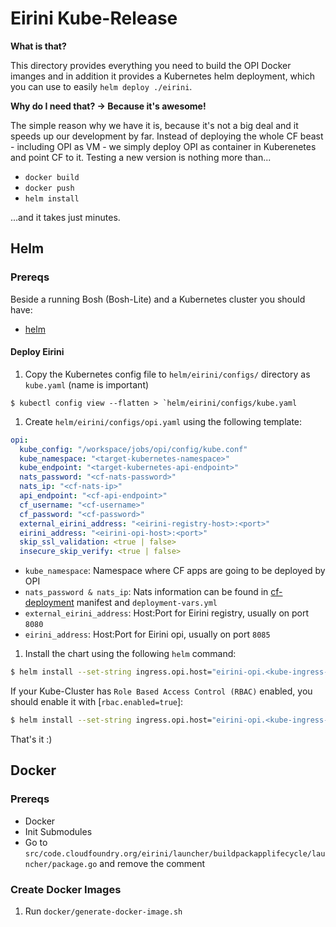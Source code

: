 # Eirini Kube-Release

**What is that?**

This directory provides everything you need to build the OPI Docker imanges and in addition it provides a Kubernetes helm deployment, which you can use to easily `helm deploy ./eirini`.

**Why do I need that? -> Because it's awesome!**

The simple reason why we have it is, because it's not a big deal and it speeds up our development by far. Instead of deploying the whole CF beast - including OPI as VM - we simply deploy OPI as container in Kuberenetes and point CF to it. Testing a new version is nothing more than...

- `docker build`
- `docker push`
- `helm install`

...and it takes just minutes.

## Helm

### Prereqs

Beside a running Bosh (Bosh-Lite) and a Kubernetes cluster you should have:

- [helm](https://github.com/kubernetes/helm/blob/master/docs/install.md)

#### Deploy Eirini

1. Copy the Kubernetes config file to `helm/eirini/configs/` directory as `kube.yaml` (name is important)

```
$ kubectl config view --flatten > `helm/eirini/configs/kube.yaml
```

1. Create `helm/eirini/configs/opi.yaml` using the following template:

```yaml
opi:
  kube_config: "/workspace/jobs/opi/config/kube.conf"
  kube_namespace: "<target-kubernetes-namespace>"
  kube_endpoint: "<target-kubernetes-api-endpoint>"
  nats_password: "<cf-nats-password>"
  nats_ip: "<cf-nats-ip>"
  api_endpoint: "<cf-api-endpoint>"
  cf_username: "<cf-username>"
  cf_password: "<cf-password>"
  external_eirini_address: "<eirini-registry-host>:<port>"
  eirini_address: "<eirini-opi-host>:<port>"
  skip_ssl_validation: <true | false>
  insecure_skip_verify: <true | false>
```

- `kube_namespace`: Namespace where CF apps are going to be deployed by OPI
- `nats_password & nats_ip`: Nats information can be found in [cf-deployment](https://github.com/cloudfoundry/cf-deployment) manifest and `deployment-vars.yml`
- `external_eirini_address`: Host:Port for Eirini registry, usually on port `8080`
- `eirini_address`: Host:Port for Eirini opi, usually on port `8085`

1. Install the chart using the following `helm` command:

```bash
$ helm install --set-string ingress.opi.host="eirini-opi.<kube-ingress-endpoint>",ingress.registry.host="eirini-registry.<kube-ingress-endpoint>" ./helm/eirini
```

If your Kube-Cluster has `Role Based Access Control (RBAC)` enabled, you should enable it with [`rbac.enabled=true`]:

```bash
$ helm install --set-string ingress.opi.host="eirini-opi.<kube-ingress-endpoint>",ingress.registry.host="eirini-registry.<kube-ingress-endpoint>",rbac.enabled=true ./helm/eirini
```

That's it :)

## Docker

### Prereqs

- Docker
- Init Submodules
- Go to `src/code.cloudfoundry.org/eirini/launcher/buildpackapplifecycle/launcher/package.go` and remove the comment

### Create Docker Images

1. Run `docker/generate-docker-image.sh`

